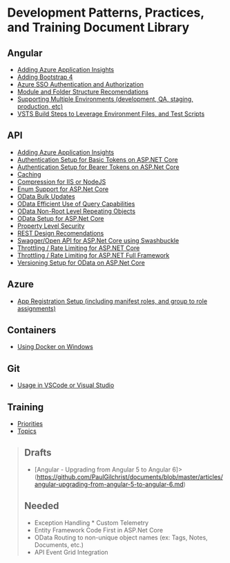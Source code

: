 # Development Patterns, Practices, and Training Document Library

## Angular

* [Adding Azure Application Insights](https://github.com/PaulGilchrist/documents/blob/master/articles/angular/angular-adding-azure-app-insights.md)
* [Adding Bootstrap 4](https://github.com/PaulGilchrist/documents/blob/master/articles/angular/angular-adding-bootstrap-4.md)
* [Azure SSO Authentication and Authorization](https://github.com/PaulGilchrist/documents/blob/master/articles/angular/angular-azure-sso-authentication-and-authorization.md)
* [Module and Folder Structure Recomendations](https://github.com/PaulGilchrist/documents/blob/master/articles/angular/angular-module-and-folder-structure-recomendations.md)
* [Supporting Multiple Environments (development, QA, staging, production, etc)](https://github.com/PaulGilchrist/documents/blob/master/articles/angular/angular-supporting-multiple-environments.md)
* [VSTS Build Steps to Leverage Environment Files, and Test Scripts](https://github.com/PaulGilchrist/documents/blob/master/articles/angular/angular-vsts-build-steps.md)

## API

* [Adding Azure Application Insights](https://github.com/PaulGilchrist/documents/blob/master/articles/api/api-adding-azure-app-insights.md)
* [Authentication Setup for Basic Tokens on ASP.NET Core](https://github.com/PaulGilchrist/documents/blob/master/articles/api/api-authentication-setup-for-basic-tokens-on-asp-net-core.md)
* [Authentication Setup for Bearer Tokens on ASP.Net Core](https://github.com/PaulGilchrist/documents/blob/master/articles/api/api-authentication-setup-for-bearer-tokens-on-asp-net-core.md)
* [Caching](https://github.com/PaulGilchrist/documents/blob/master/articles/api/api-caching.md)
* [Compression for IIS or NodeJS](https://github.com/PaulGilchrist/documents/blob/master/articles/api/api-compression-for-iis-or-nodejs.md)
* [Enum Support for ASP.Net Core](https://github.com/PaulGilchrist/documents/blob/master/articles/api/api-enum-support-for-dot-net-core.md)
* [OData Bulk Updates](https://github.com/PaulGilchrist/documents/blob/master/articles/api/api-odata-bulk-updates.md)
* [OData Efficient Use of Query Capabilities](https://github.com/PaulGilchrist/documents/blob/master/articles/api/api-odata-efficient-use-of-query-capabilities.md)
* [OData Non-Root Level Repeating Objects](https://github.com/PaulGilchrist/documents/blob/master/articles/api/api-odata-non-root-level-repeating-objects.md)
* [OData Setup for ASP.Net Core](https://github.com/PaulGilchrist/documents/blob/master/articles/api/api-odata-setup-for-dot-net-core.md)
* [Property Level Security](https://github.com/PaulGilchrist/documents/blob/master/articles/api/api-property-level-security.md)
* [REST Design Recomendations](https://github.com/PaulGilchrist/documents/blob/master/articles/api/api-rest-design-recommendations.md)
* [Swagger/Open API for ASP.Net Core using Swashbuckle](https://github.com/PaulGilchrist/documents/blob/master/articles/api/api-swagger-openapi-for-asp-net-core-using-swashbuckle.md)
* [Throttling / Rate Limiting for ASP.NET Core](https://github.com/PaulGilchrist/documents/blob/master/articles/api/api-throttling-rate-limiting-for-asp-net-core.md)
* [Throttling / Rate Limiting for ASP.NET Full Framework](https://github.com/PaulGilchrist/documents/blob/master/articles/api/api-throttling-rate-limiting-for-asp-net-full-framework.md)
* [Versioning Setup for OData on ASP.Net Core](https://github.com/PaulGilchrist/documents/blob/master/articles/api/api-odata-versioning-setup-for-asp-net-core.md)

## Azure

* [App Registration Setup (including manifest roles, and group to role assignments)](https://github.com/PaulGilchrist/documents/blob/master/articles/azure/azure-app-registration-setup.md)

## Containers

* [Using Docker on Windows](https://github.com/PaulGilchrist/documents/blob/master/articles/containers/docker-on-windows.md)

## Git

* [Usage in VSCode or Visual Studio](https://github.com/PaulGilchrist/documents/blob/master/articles/git/git-usage-in-vscode-or-visual-studio/git-usage-in-vscode-or-visual-studio.md)

## Training

* [Priorities](https://github.com/PaulGilchrist/documents/blob/master/articles/training/training-priorities.md)
* [Topics](https://github.com/PaulGilchrist/documents/blob/master/articles/training/training-topics.md)

>## Drafts
>
>* [Angular - Upgrading from Angular 5 to Angular 6]>(https://github.com/PaulGilchrist/documents/blob/master/articles/angular-upgrading-from-angular-5-to-angular-6.md)
>
>## Needed
>
> * Exception Handling * Custom Telemetry
> * Entity Framework Code First in ASP.Net Core
> * OData Routing to non-unique object names (ex: Tags, Notes, Documents, etc.)
> * API Event Grid Integration
